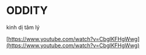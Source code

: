 # ODDITY

kinh dị tâm lý

[https://www.youtube.com/watch?v=CbglKFHgWwg](https://www.youtube.com/watch?v=CbglKFHgWwg)